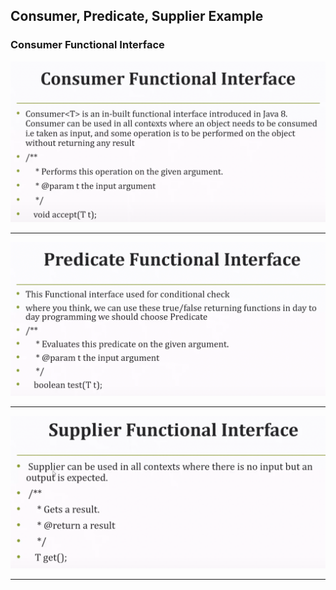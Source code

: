 ## Consumer, Predicate, Supplier Example

### Consumer Functional Interface

![](img/2021-10-19-19-11-25.png)

---

![](img/2021-10-19-19-14-26.png)

---

![](img/2021-10-19-19-30-25.png)

---

